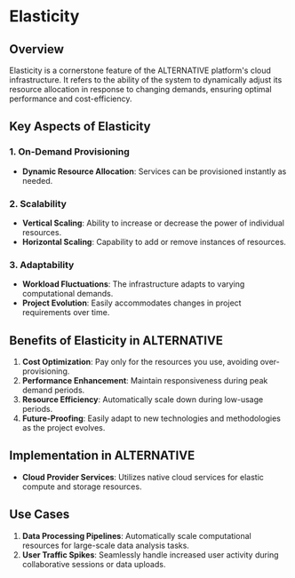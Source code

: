 # Elasticity

## Overview

Elasticity is a cornerstone feature of the ALTERNATIVE platform's cloud infrastructure. It refers to the ability of the system to dynamically adjust its resource allocation in response to changing demands, ensuring optimal performance and cost-efficiency.

## Key Aspects of Elasticity

### 1. On-Demand Provisioning

- **Dynamic Resource Allocation**: Services can be provisioned instantly as needed.

### 2. Scalability

- **Vertical Scaling**: Ability to increase or decrease the power of individual resources.
- **Horizontal Scaling**: Capability to add or remove instances of resources.

### 3. Adaptability

- **Workload Fluctuations**: The infrastructure adapts to varying computational demands.
- **Project Evolution**: Easily accommodates changes in project requirements over time.

## Benefits of Elasticity in ALTERNATIVE

1. **Cost Optimization**: Pay only for the resources you use, avoiding over-provisioning.
2. **Performance Enhancement**: Maintain responsiveness during peak demand periods.
3. **Resource Efficiency**: Automatically scale down during low-usage periods.
4. **Future-Proofing**: Easily adapt to new technologies and methodologies as the project evolves.

## Implementation in ALTERNATIVE

- **Cloud Provider Services**: Utilizes native cloud services for elastic compute and storage resources.

## Use Cases

1. **Data Processing Pipelines**: Automatically scale computational resources for large-scale data analysis tasks.
2. **User Traffic Spikes**: Seamlessly handle increased user activity during collaborative sessions or data uploads.
